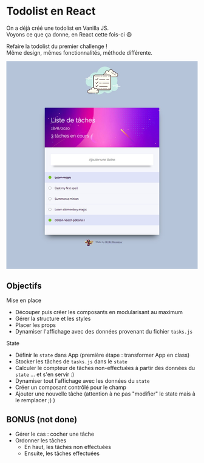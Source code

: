 # Todolist en React

On a déjà créé une todolist en Vanilla JS.  
Voyons ce que ça donne, en React cette fois-ci :smiley:

Refaire la todolist du premier challenge !  
Même design, mêmes fonctionnalités, méthode différente.

![todolist](resultat.jpeg)

## Objectifs

Mise en place

- Découper puis créer les composants en modularisant au maximum
- Gérer la structure et les styles
- Placer les props
- Dynamiser l'affichage avec des données provenant du fichier `tasks.js`

State

- Définir le `state` dans App (première étape : transformer App en class)
- Stocker les tâches de `tasks.js` dans le `state`
- Calculer le compteur de tâches non-effectuées à partir des données du `state` ... et s'en servir :)
- Dynamiser tout l'affichage avec les données du `state`
- Créer un composant contrôlé pour le champ
- Ajouter une nouvelle tâche (attention à ne pas "modifier" le state mais à le remplacer ;) )

## BONUS (not done)

- Gérer le cas : cocher une tâche
- Ordonner les tâches
  - En haut, les tâches non effectuées
  - Ensuite, les tâches effectuées
